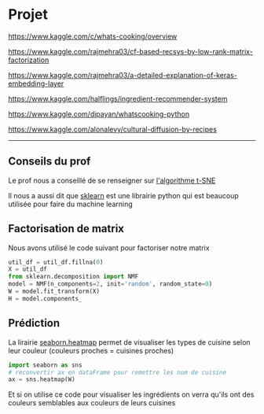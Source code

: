 # Projet

<https://www.kaggle.com/c/whats-cooking/overview>

<https://www.kaggle.com/rajmehra03/cf-based-recsys-by-low-rank-matrix-factorization>

<https://www.kaggle.com/rajmehra03/a-detailed-explanation-of-keras-embedding-layer>

<https://www.kaggle.com/halflings/ingredient-recommender-system>

<https://www.kaggle.com/dipayan/whatscooking-python>

<https://www.kaggle.com/alonalevy/cultural-diffusion-by-recipes>

---

## Conseils du prof

Le prof nous a conseillé de se renseigner sur [l'algorithme t-SNE](https://fr.wikipedia.org/wiki/Algorithme_t-SNE)

Il nous a aussi dit que [sklearn](https://scikit-learn.org/) est une librairie python qui est beaucoup utilisée pour faire du machine learning

## Factorisation de matrix

Nous avons utilisé le code suivant pour factoriser notre matrix

```python
util_df = util_df.fillna(0)
X = util_df
from sklearn.decomposition import NMF
model = NMF(n_components=2, init='random', random_state=0)
W = model.fit_transform(X)
H = model.components_
```

## Prédiction

La lirairie [seaborn.heatmap](http://seaborn.pydata.org/generated/seaborn.heatmap.html) permet de visualiser les types de cuisine selon leur couleur (couleurs proches = cuisines proches)

```python
import seaborn as sns
# reconvertir ax en dataFrame pour remettre les nom de cuisine
ax = sns.heatmap(W)
```

Et si on utilise ce code pour visualiser les ingrédients on verra qu'ils ont des couleurs semblables aux couleurs de leurs cuisines
